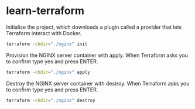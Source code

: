 # learn-terraform

Initialize the project, which downloads a plugin called a provider that lets Terraform interact with Docker.

```bash
terraform -chdir="./nginx" init
```

Provision the NGINX server container with apply. When Terraform asks you to confirm type yes and press ENTER.

```bash
terraform -chdir="./nginx" apply
```

Destroy the NGINX server container with destroy. When Terraform asks you to confirm type yes and press ENTER.

```bash
terraform -chdir="./nginx" destroy
```
